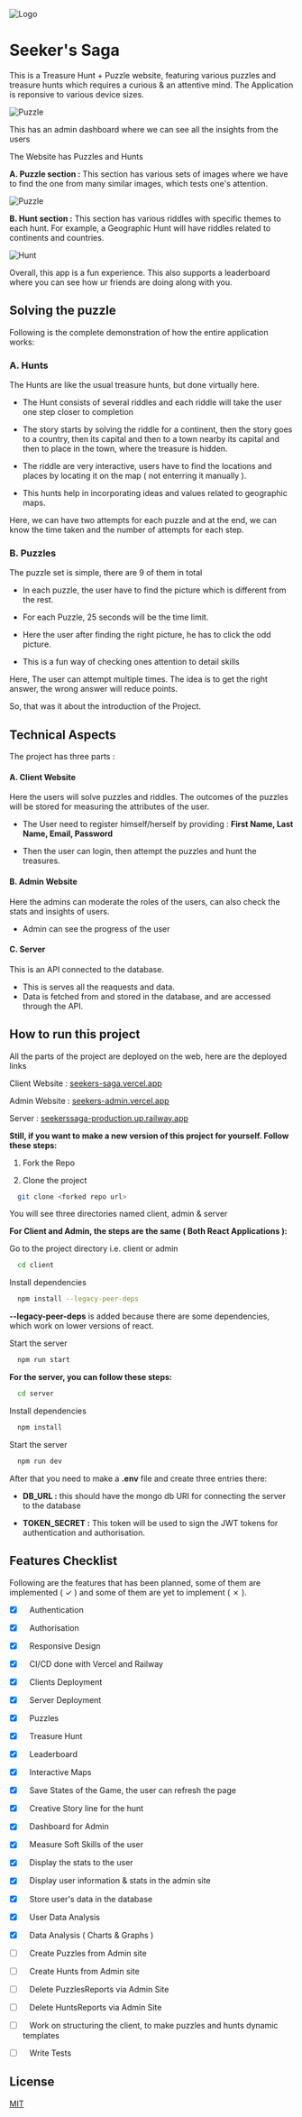 
![Logo](https://firebasestorage.googleapis.com/v0/b/blogarithm-bdb61.appspot.com/o/logo_detail.png?alt=media&token=9b5e610e-8f90-43b8-aa48-bb7ef1bb10f1)
# Seeker's Saga

This is a Treasure Hunt + Puzzle website, featuring various puzzles and treasure hunts which requires a curious & an attentive mind. The Application is reponsive to various device sizes.

![Puzzle](https://firebasestorage.googleapis.com/v0/b/blogarithm-bdb61.appspot.com/o/smartmockups_lgnyq15x.jpg?alt=media&token=d4ab65d5-3b88-40ec-9273-890844b08479)

This has an admin dashboard where we can see all the insights from the users

The Website has Puzzles and Hunts

**A. Puzzle section :** This section has various sets of images where we have to find the one from many similar images, which tests one's attention.

![Puzzle](https://firebasestorage.googleapis.com/v0/b/blogarithm-bdb61.appspot.com/o/screencapture-seekers-saga-vercel-app-puzzles-1-2023-04-19-22_54_35.png?alt=media&token=37ffe564-2fc3-4505-9ded-837c5681995d)

**B. Hunt section :** This section has various riddles with specific themes to each hunt. For example, a Geographic Hunt will have riddles related to continents and countries.

![Hunt](https://firebasestorage.googleapis.com/v0/b/blogarithm-bdb61.appspot.com/o/screencapture-seekers-saga-vercel-app-hunts-1-2023-04-19-22_54_58.png?alt=media&token=b387693a-0c5b-41dc-90c4-f1cb185e43c2)

Overall, this app is a fun experience. This also supports a leaderboard where you can see how ur friends are doing along with you.


## Solving the puzzle 

Following is the complete demonstration of how the entire application works:

### A. Hunts
The Hunts are like the usual treasure hunts, but done virtually here.

- The Hunt consists of several riddles and each riddle will take the user one step closer to completion

- The story starts by solving the riddle for a continent, then the story goes to a country, then its capital and then to a town nearby its capital and then to place in the town, where the treasure is hidden.

- The riddle are very interactive, users have to find the locations and places by locating it on the map ( not enterring it manually ). 

- This hunts help in incorporating ideas and values related to geographic maps.

Here, we can have two attempts for each puzzle and at the end, we can know the time taken and the number of attempts for each step.

### B. Puzzles
The puzzle set is simple, there are 9 of them in total

- In each puzzle, the user have to find the picture which is different from the rest.

- For each Puzzle, 25 seconds will be the time limit.

- Here the user after finding the right picture, he has to click the odd picture.

- This is a fun way of checking ones attention to detail skills

Here, The user can attempt multiple times. The idea is to get the right answer, the wrong answer will reduce points. 

So, that was it about the introduction of the Project.

## Technical Aspects

The project has three parts :

#### A. Client Website
Here the users will solve puzzles and riddles. The outcomes of the puzzles will be stored for measuring the attributes of the user.

- The User need to register himself/herself by providing : **First Name, Last Name, Email, Password**

- Then the user can login, then attempt the puzzles and hunt the treasures.

#### B. Admin Website
Here the admins can moderate the roles of the users, can also check the stats and insights of users.

- Admin can see the progress of the user

#### C. Server 
This is an API connected to the database.

- This is serves all the reaquests and data.
- Data is fetched from and stored in the database, and are accessed through the API.




## How to run this project

All the parts of the project are deployed on the web, here are the deployed links

Client Website : [seekers-saga.vercel.app](https://seekers-saga.vercel.app/)

Admin Website : [seekers-admin.vercel.app](https://seekers-admin.vercel.app/)

Server : [seekerssaga-production.up.railway.app](https://seekerssaga-production.up.railway.app/)

**Still, if you want to make a new version of this project for yourself. Follow these steps:**

1. Fork the Repo

2. Clone the project

```bash
  git clone <forked repo url>
```

You will see three directories named client, admin & server

**For Client and Admin, the steps are the same ( Both React Applications ):**

Go to the project directory i.e. client or admin

```bash
  cd client
```

Install dependencies

```bash
  npm install --legacy-peer-deps
```

**--legacy-peer-deps** is added because there are some dependencies, which work on lower versions of react.

Start the server

```bash
  npm run start
```

**For the server, you can follow these steps:**

```bash
  cd server
```

Install dependencies

```bash
  npm install
```

Start the server

```bash
  npm run dev
```

After that you need to make a **.env** file and create three entries there:

- **DB_URL :** this should have the mongo db URI for connecting the server to the database

- **TOKEN_SECRET :** This token will be used to sign the JWT tokens for authentication and authorisation.
## Features Checklist

Following are the features that has been planned, some of them are implemented ( &check; ) and some of them are yet to implement ( &cross; ).

- [x] &nbsp;&nbsp; Authentication
- [x] &nbsp;&nbsp; Authorisation
- [x] &nbsp;&nbsp; Responsive Design
- [x] &nbsp;&nbsp; CI/CD done with Vercel and Railway
- [x] &nbsp;&nbsp; Clients Deployment
- [x] &nbsp;&nbsp; Server Deployment
- [x] &nbsp;&nbsp; Puzzles 
- [x] &nbsp;&nbsp; Treasure Hunt 
- [x] &nbsp;&nbsp; Leaderboard
- [x] &nbsp;&nbsp; Interactive Maps
- [x] &nbsp;&nbsp; Save States of the Game, the user can refresh the page
- [x] &nbsp;&nbsp; Creative Story line for the hunt
- [x] &nbsp;&nbsp; Dashboard for Admin
- [x] &nbsp;&nbsp; Measure Soft Skills of the user
- [x] &nbsp;&nbsp; Display the stats to the user
- [x] &nbsp;&nbsp; Display user information & stats in the admin site
- [x] &nbsp;&nbsp; Store user's data in the database 
- [x] &nbsp;&nbsp; User Data Analysis
- [x] &nbsp;&nbsp; Data Analysis ( Charts & Graphs )
- [ ] &nbsp;&nbsp; Create Puzzles from Admin site
- [ ] &nbsp;&nbsp; Create Hunts from Admin site
- [ ] &nbsp;&nbsp; Delete PuzzlesReports via Admin Site
- [ ] &nbsp;&nbsp; Delete HuntsReports via Admin Site
- [ ] &nbsp;&nbsp; Work on structuring the client, to make puzzles and hunts dynamic templates
- [ ] &nbsp;&nbsp; Write Tests



## License

[MIT](https://choosealicense.com/licenses/mit/)


